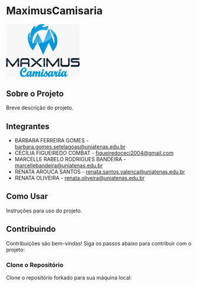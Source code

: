 # MaximusCamisaria

<img src="./loja/static/images/logoBranca.jpeg" alt="Logo" width="200">

## Sobre o Projeto

Breve descrição do projeto.

## Integrantes

- BÁRBARA FERREIRA GOMES - barbara.gomes.setelagoas@uniatenas.edu.br
- CECÍLIA FIGUEIREDO COMBAT - figueiredoceci2004@gmail.com
- MARCELLE RABELO RODRIGUES BANDEIRA - marcellebandeira@uniatenas.edu.br
- RENATA AROUCA SANTOS - renata.santos.valenca@uniatenas.edu.br
- RENATA OLIVEIRA - renata.oliveira@uniatenas.edu.br

## Como Usar

Instruções para uso do projeto.

## Contribuindo

Contribuições são bem-vindas! Siga os passos abaixo para contribuir com o projeto:

### Clone o Repositório
Clone o repositório forkado para sua máquina local:

